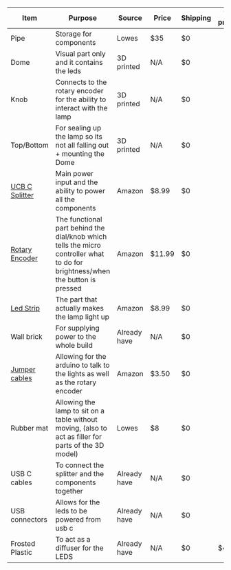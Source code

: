 |     Item      |                                                        Purpose                                                               |     Source    |     Price     |    Shipping    | Total(with promocodes)|
| ------------- | ---------------------------------------------------------------------------------------------------------------------------- | ------------- | ------------- | -------------- | --------------------- |
|Pipe           |Storage for components                                                                                                        |Lowes          |$35            |      $0        |                       |
|Dome           |Visual part only and it contains the leds                                                                                     |3D printed     |N/A            |      $0        |                       |
|Knob           |Connects to the rotary encoder for the ability to interact with the lamp                                                      |3D printed     |N/A            |      $0        |                       |
|Top/Bottom     |For sealing up the lamp so its not all falling out + mounting the Dome                                                        |3D printed     |N/A            |      $0        |                       |
|[UCB C Splitter](https://www.amazon.com/dp/B0BJ6BMXCY) |Main power input and the ability to power all the components                                                                  |Amazon         |$8.99          |      $0        |                       |
|[Rotary Encoder](https://www.amazon.com/gp/product/B07T3672VK) |The functional part behind the dial/knob which tells the micro controller what to do for brightness/when the button is pressed|Amazon         |$11.99         |      $0        |                       |
|[Led Strip](https://www.amazon.com/gp/product/B01CDTED80)      |The part that actually makes the lamp light up                                                                                |Amazon         |$8.99          |      $0        |                       |
|Wall brick     |For supplying power to the whole build                                                                                        |Already have   |N/A            |      $0        |                       |
|[Jumper cables](https://www.amazon.com/dp/B00D7SDDLU)  |Allowing for the arduino to talk to the lights as well as the rotary encoder                                                  |Amazon         |$3.50          |      $0        |                       |
|Rubber mat     |Allowing the lamp to sit on a table without moving, (also to act as filler for parts of the 3D model)                         |Lowes          |$8             |      $0        |                       |
|USB C cables   |To connect the splitter and the components together                                                                           |Already have   |N/A            |      $0        |                       |
|USB connectors |Allows for the leds to be powered from usb c                                                                                  |Already have   |N/A            |      $0        |                       |
|Frosted Plastic|To act as a diffuser for the LEDS                                                                                             |Already have   |N/A            |      $0        |         $41.47        |
